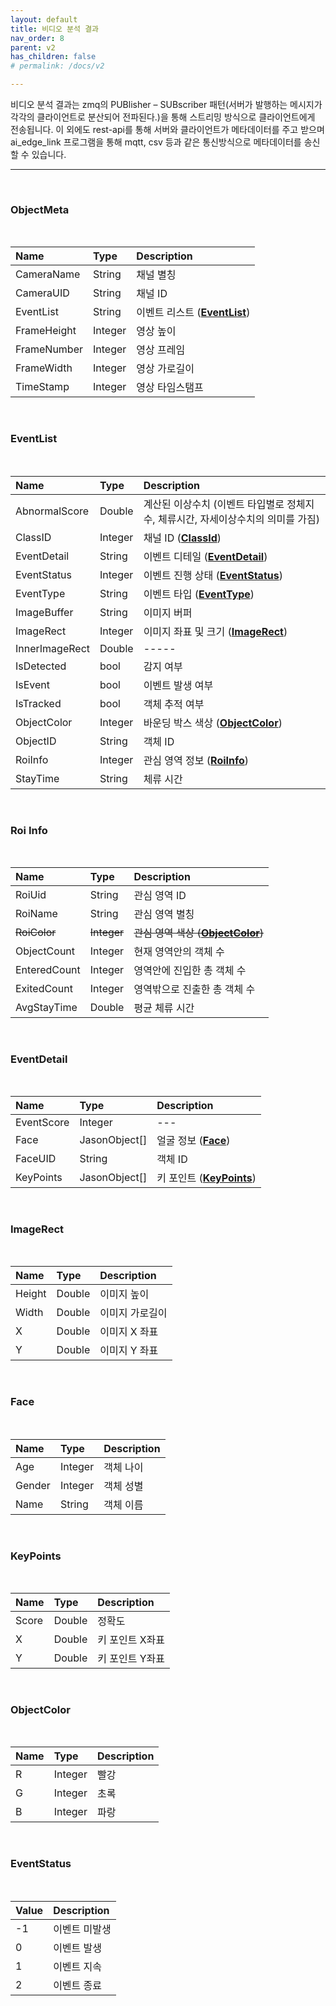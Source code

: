 ```yaml
---
layout: default
title: 비디오 분석 결과
nav_order: 8
parent: v2
has_children: false
# permalink: /docs/v2

---
```


비디오 분석 결과는 zmq의 PUBlisher – SUBscriber 패턴(서버가 발행하는 메시지가 각각의 클라이언트로 분산되어 전파된다.)을 통해 스트리밍 방식으로 클라이언트에게 전송됩니다.
이 외에도 rest-api를 통해 서버와 클라이언트가 메타데이터를 주고 받으며 ai_edge_link 프로그램을 통해 mqtt, csv 등과 같은 통신방식으로 메타데이터를 송신할 수 있습니다. 

---

<br>

### ObjectMeta 

<br>

| Name | Type | Description |
| :---- | :---- |:---- |
| CameraName | String | 채널 별칭 |
| CameraUID | String | 채널 ID |
| EventList | String | 이벤트 리스트 (**[EventList](va_results.md#eventlist)**) |
| FrameHeight | Integer | 영상 높이 |
| FrameNumber | Integer | 영상 프레임 |
| FrameWidth | Integer | 영상 가로길이 |
| TimeStamp | Integer | 영상 타임스탬프 |

<br>

### EventList

<br>

| Name | Type | Description |
| :---- | :---- |:---- |
| AbnormalScore | Double | 계산된 이상수치 (이벤트 타입별로 정체지수, 체류시간, 자세이상수치의 의미를 가짐) |
| ClassID | Integer | 채널 ID (**[ClassId](models.md#classid)**) |
| EventDetail | String | 이벤트 디테일 (**[EventDetail](va_results.md#eventdetail)**) |
| EventStatus | Integer | 이벤트 진행 상태 (**[EventStatus](va_results.md#eventstatus)**) |
| EventType | String | 이벤트 타입 (**[EventType](models.md#eventtype)**) |
| ImageBuffer | String | 이미지 버퍼 |
| ImageRect | Integer | 이미지 좌표 및 크기 (**[ImageRect](va_results.md#imagerect)**) |
| InnerImageRect | Double | ----- |
| IsDetected | bool | 감지 여부 |
| IsEvent | bool | 이벤트 발생 여부 |
| IsTracked | bool | 객체 추적 여부 |
| ObjectColor | Integer | 바운딩 박스 색상 (**[ObjectColor](va_results.md#objectcolor)**) |
| ObjectID | String | 객체 ID |
| RoiInfo | Integer | 관심 영역 정보 (**[RoiInfo](va_results.md#roi-info)**) |
| StayTime | String | 체류 시간 |

<br>

### Roi Info

<br>

| Name | Type | Description |
| :---- | :---- |:---- |
| RoiUid | String | 관심 영역 ID |
| RoiName | String | 관심 영역 별칭 |
| ~~RoiColor~~ | ~~Integer~~ | ~~관심 영역 색상 (**[ObjectColor](va_results.md#objectcolor)**)~~ |
| ObjectCount | Integer | 현재 영역안의 객체 수 |
| EnteredCount | Integer | 영역안에 진입한 총 객체 수 |
| ExitedCount | Integer | 영역밖으로 진출한 총 객체 수 |
| AvgStayTime | Double | 평균 체류 시간 |

<br>

### EventDetail

<br>

| Name | Type | Description |
| :---- | :---- |:---- |
| EventScore | Integer | --- |
| Face | JasonObject[] | 얼굴 정보 (**[Face](va_result.md#face)**) |
| FaceUID | String | 객체 ID |
| KeyPoints | JasonObject[] | 키 포인트 (**[KeyPoints](va_result.md#keypoints)**) |

<br>

### ImageRect

<br>

| Name | Type | Description |
| :---- | :---- |:---- |
| Height | Double | 이미지 높이 |
| Width | Double | 이미지 가로길이 |
| X | Double | 이미지 X 좌표 |
| Y | Double | 이미지 Y 좌표 |

<br>

### Face

<br>

| Name | Type | Description |
| :---- | :---- |:---- |
| Age | Integer | 객체 나이 |
| Gender | Integer | 객체 성별 |
| Name | String | 객체 이름 |

<br>

### KeyPoints

<br>

| Name | Type | Description |
| :---- | :---- |:---- |
| Score | Double | 정확도 |
| X | Double | 키 포인트 X좌표 |
| Y | Double | 키 포인트 Y좌표 |

<br>

### ObjectColor

<br>

| Name | Type | Description |
| :---- | :---- |:---- |
| R | Integer | 빨강 |
| G | Integer | 초록|
| B | Integer| 파랑 |

<br>

### EventStatus

<br>

| Value | Description | 
| :---- | :---- |
| -1 | 이벤트 미발생 |
| 0 | 이벤트 발생 |
| 1 | 이벤트 지속 |
| 2 | 이벤트 종료 |

<br>

